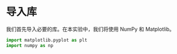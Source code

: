 # 导入库

我们首先导入必要的库。在本实验中，我们将使用 NumPy 和 Matplotlib。

```python
import matplotlib.pyplot as plt
import numpy as np
```
